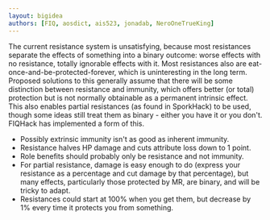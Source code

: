 ```yaml
---
layout: bigidea
authors: [FIQ, aosdict, ais523, jonadab, NeroOneTrueKing]
---
```


The current resistance system is unsatisfying, because most resistances separate the effects of something into a binary outcome: worse effects with no resistance, totally ignorable effects with it. Most resistances also are eat-once-and-be-protected-forever, which is uninteresting in the long term. Proposed solutions to this generally assume that there will be some distinction between resistance and immunity, which offers better (or total) protection but is not normally obtainable as a permanent intrinsic effect. This also enables partial resistances (as found in SporkHack) to be used, though some ideas still treat them as binary - either you have it or you don't. FIQHack has implemented a form of this.
* Possibly extrinsic immunity isn't as good as inherent immunity.
* Resistance halves HP damage and cuts attribute loss down to 1 point.
* Role benefits should probably only be resistance and not immunity.
* For partial resistance, damage is easy enough to do (express your resistance as a percentage and cut damage by that percentage), but many effects, particularly those protected by MR, are binary, and will be tricky to adapt.
* Resistances could start at 100% when you get them, but decrease by 1% every time it protects you from something.
